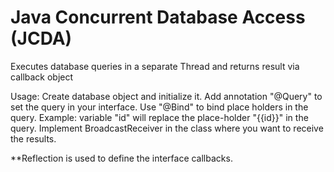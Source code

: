 # **Java Concurrent Database Access (JCDA)** #

Executes database queries in a separate Thread and returns result via callback object

Usage:
Create database object and initialize it.
Add annotation "@Query" to set the query in your interface.
Use "@Bind" to bind place holders in the query. Example: variable "id" will replace the place-holder "{{id}}" in the query.
Implement BroadcastReceiver in the class where you want to receive the results.

**Reflection is used to define the interface callbacks.